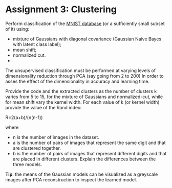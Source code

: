 # Assignment 3: Clustering

Perform classification of the  [MNIST database](http://yann.lecun.com/exdb/mnist/) (or a sufficiently small subset of it) using:

* mixture of Gaussians with diagonal covariance (Gaussian Naive Bayes with latent class label);
* mean shift;
* normalized cut.
* 
The unsupervised classification must be performed at varying levels of dimensionality reduction through PCA  (say going from 2 to 200) 
In order to asses the effect of the dimensionality in accuracy and learning time.

Provide the code and the extracted clusters as the number of clusters k varies from 5 to 15, 
for the mixture of Gaussians and normalized-cut, while for mean shift vary the kernel width. 
For each value of k (or kernel width) provide the value of the Rand index:

R=2(a+b)/(n(n-1))

where
* n is the number of images in the dataset.
* a is the number of pairs of images that represent the same digit and that are clustered together.
* b is the number of pairs of images that represent different digits and that are placed in different clusters.
Explain the differences between the three models.

**Tip**: the means of the Gaussian models can be visualized as a greyscale images after PCA reconstruction to inspect the learned model.